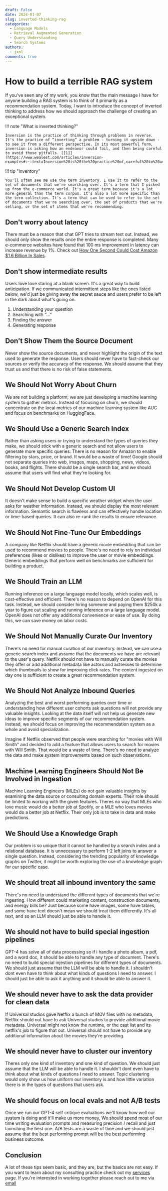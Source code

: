 ```yaml
---
draft: False
date: 2024-01-07
slug: inverted-thinking-rag
categories:
  - Language Models
  - Retrieval Augmented Generation
  - Query Understanding
  - Search Systems
authors:
  - jxnl
comments: true
---
```


# How to build a terrible RAG system

If you've seen any of my work, you know that the main message I have for anyone building a RAG system is to think of it primarily as a recommendation system. Today, I want to introduce the concept of inverted thinking to address how we should approach the challenge of creating an exceptional system.

!!! note "What is inverted thinking?"

    Inversion is the practice of thinking through problems in reverse. It's the practice of “inverting” a problem - turning it upside down - to see it from a different perspective. In its most powerful form, inversion is asking how an endeavor could fail, and then being careful to avoid those pitfalls. [[1]](https://www.wealest.com/articles/inversion-examples#:~:text=Inversion%20is%20the%20practice%20of,careful%20to%20avoid%20those%20pitfalls.)

<!-- more -->

!!! tip "Inventory"

    You'll often see me use the term inventory. I use it to refer to the set of documents that we're searching over. It's a term that I picked up from the e-commerce world. It's a great term because it's a lot more general than the term corpus. It's also a lot more specific than the term collection. It's a term that can be used to refer to the set of documents that we're searching over, the set of products that we're selling, or the set of items that we're recommending.

## Don't worry about latency

There must be a reason that chat GPT tries to stream text out. Instead, we should only show the results once the entire response is completed. Many e-commerce websites have found that 100 ms improvement in latency can increase revenue by 1%. Check out [
How One Second Could Cost Amazon $1.6 Billion In Sales](https://www.fastcompany.com/1825005/how-one-second-could-cost-amazon-16-billion-sales).

## Don't show intermediate results

Users love love staring at a blank screen. It's a great way to build anticipation. If we communicated intermittent steps like the ones listed below, we'd just be giving away the secret sauce and users prefer to be left in the dark about what's going on.

1. Understanding your question
2. Searching with "..."
3. Finding the answer
4. Generating response

## Don't Show Them the Source Document

Never show the source documents, and never highlight the origin of the text used to generate the response. Users should never have to fact-check our sources or verify the accuracy of the response. We should assume that they trust us and that there is no risk of false statements.

## We Should Not Worry About Churn

We are not building a platform; we are just developing a machine learning system to gather metrics. Instead of focusing on churn, we should concentrate on the local metrics of our machine learning system like AUC and focus on benchmarks on HuggingFace.

## We Should Use a Generic Search Index

Rather than asking users or trying to understand the types of queries they make, we should stick with a generic search and not allow users to generate more specific queries. There is no reason for Amazon to enable filtering by stars, price, or brand. It would be a waste of time! Google should not separate queries into web, images, maps, shopping, news, videos, books, and flights. There should be a single search bar, and we should assume that users will find what they're looking for.

## We Should Not Develop Custom UI

It doesn't make sense to build a specific weather widget when the user asks for weather information. Instead, we should display the most relevant information. Semantic search is flawless and can effectively handle location or time-based queries. It can also re-rank the results to ensure relevance.

## We Should Not Fine-Tune Our Embeddings

A company like Netflix should have a generic movie embedding that can be used to recommend movies to people. There's no need to rely on individual preferences (likes or dislikes) to improve the user or movie embeddings. Generic embeddings that perform well on benchmarks are sufficient for building a product.

## We Should Train an LLM

Running inference on a large language model locally, which scales well, is cost-effective and efficient. There's no reason to depend on OpenAI for this task. Instead, we should consider hiring someone and paying them $250k a year to figure out scaling and running inference on a large language model. OpenAI does not offer any additional convenience or ease of use. By doing this, we can save money on labor costs.

## We Should Not Manually Curate Our Inventory

There's no need for manual curation of our inventory. Instead, we can use a generic search index and assume that the documents we have are relevant to the user's query. Netflix should not have to manually curate the movies they offer or add additional metadata like actors and actresses to determine which thumbnails to show for improving click rates. The content ingested on day one is sufficient to create a great recommendation system.

## We Should Not Analyze Inbound Queries

Analyzing the best and worst performing queries over time or understanding how different user cohorts ask questions will not provide any valuable insights. Looking at the data itself will not help us generate new ideas to improve specific segments of our recommendation system. Instead, we should focus on improving the recommendation system as a whole and avoid specialization.

Imagine if Netflix observed that people were searching for "movies with Will Smith" and decided to add a feature that allows users to search for movies with Will Smith. That would be a waste of time. There's no need to analyze the data and make system improvements based on such observations.

## Machine Learning Engineers Should Not Be Involved in Ingestion

Machine Learning Engineers (MLEs) do not gain valuable insights by examining the data source or consulting domain experts. Their role should be limited to working with the given features. Theres no way that MLEs who love music would do a better job at Spotify, or a MLE who loves movies would do a better job at Netflix. Their only job is to take in data and make predictions.

## We Should Use a Knowledge Graph

Our problem is so unique that it cannot be handled by a search index and a relational database. It is unnecessary to perform 1-2 left joins to answer a single question. Instead, considering the trending popularity of knowledge graphs on Twitter, it might be worth exploring the use of a knowledge graph for our specific case.

## We should treat all inbound inventory the same

There's no need to understand the different types of documents that we're ingesting. How different could marketing content, construction documents, and energy bills be? Just because some have images, some have tables, and some have text doesn't mean we should treat them differently. It's all text, and so an LLM should just be able to handle it.

## We should not have to build special ingestion pipelines

GPT-4 has solve all of data processing so if i handle a photo album, a pdf, and a word doc, it should be able to handle any type of document. There's no need to build special injestion pipelines for different types of documents. We should just assume that the LLM will be able to handle it. I shouldn't dont even have to think about what kinds of questions I need to answer. I should just be able to ask it anything and it should be able to answer it.

## We should never have to ask the data provider for clean data

If Universal studios gave Netflix a bunch of MOV files with no metadata, Netflix should not have to ask Universal studios to provide additional movie metadata. Universal might not know the runtime, or the cast list and its netflix's job to figure that out. Universal should not have to provide any additional information about the movies they're providing.

## We should never have to cluster our inventory

Theres only one kind of inventory and one kind of question. We should just assume that the LLM will be able to handle it. I shouldn't dont even have to think about what kinds of questions I need to answer. Topic clustering would only show us how uniform our inventory is and how little variation there is in the types of questions that users ask.

## We should focus on local evals and not A/B tests

Once we run our GPT-4 self critique evaluations we'll know how well our system is doing and it'll make us more money, We should spend most of our time writing evaluation prompts and measuring precision / recall and just launching the best one. A/B tests are a waste of time and we should just assume that the best performing prompt will be the best performing business outcome.

## Conclusion

A lot of these tips seem basic, and they are, but the basics are not easy. If you want to learn about my consulting practice check out my [services](../../services.md) page. If you're interested in working together please reach out to me via [email](mailto:jason+hire@jxnl.co)
